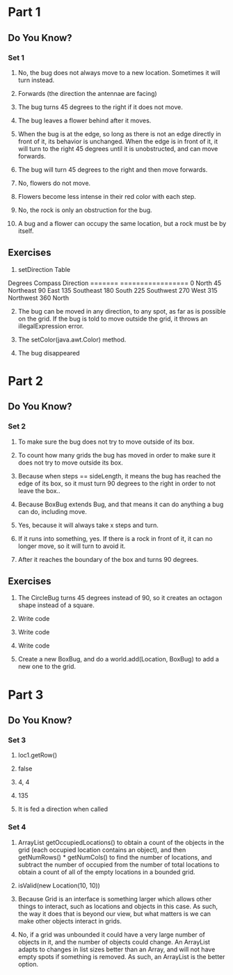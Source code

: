# Part 1

## Do You Know?

### Set 1

1. No, the bug does not always move to a new location. Sometimes it will turn instead.

2. Forwards (the direction the antennae are facing)

3. The bug turns 45 degrees to the right if it does not move.

4. The bug leaves a flower behind after it moves.

5. When the bug is at the edge, so long as there is not an edge directly in front of it, its behavior is unchanged. When the edge is in front of it, it will turn to the right 45 degrees until it is unobstructed, and can move forwards.

6. The bug will turn 45 degrees to the right and then move forwards.
7. No, flowers do not move.

8. Flowers become less intense in their red color with each step.

9. No, the rock is only an obstruction for the bug.

10. A bug and a flower can occupy the same location, but a rock must be by itself.

## Exercises

1. setDirection Table

Degrees 	Compass Direction
=======     =================
0 			North
45 			Northeast
90			East
135			Southeast
180			South
225 		Southwest
270 		West
315			Northwest
360 		North

2. The bug can be moved in any direction, to any spot, as far as is possible on the grid. If the bug is told to move outside the grid, it throws an illegalExpression error.

3. The setColor(java.awt.Color) method.

4. The bug disappeared


# Part 2

## Do You Know?

### Set 2

1. To make sure the bug does not try to move outside of its box.

2. To count how many grids the bug has moved in order to make sure it does not try to move outside its box.

3. Because when steps == sideLength, it means the bug has reached the edge of its box, so it must turn 90 degrees to the right in order to not leave the box..

4. Because BoxBug extends Bug, and that means it can do anything a bug can do, including move.

5. Yes, because it will always take x steps and turn.

6. If it runs into something, yes. If there is a rock in front of it, it can no longer move, so it will turn to avoid it.

7. After it reaches the boundary of the box and turns 90 degrees.

## Exercises

1. The CircleBug turns 45 degrees instead of 90, so it creates an octagon shape instead of a square.

2. Write code

3. Write code

4. Write code

5. Create a new BoxBug, and do a world.add(Location, BoxBug) to add a new one to the grid.


# Part 3

## Do You Know?

### Set 3

1. loc1.getRow()

2. false

3. 4, 4

4. 135

5. It is fed a direction when called

### Set 4

1. ArrayList<Location> getOccupiedLocations() to obtain a count of the objects in the grid (each occupied location contains an object), and then getNumRows() * getNumCols() to find the number of locations, and subtract the number of occupied from the number of total locations to obtain a count of all of the empty locations in a bounded grid.

2. isValid(new Location(10, 10))

3. Because Grid is an interface is something larger which allows other things to interact, such as locations and objects in this case. As such, the way it does that is beyond our view, but what matters is we can make other objects interact in grids.

4. No, if a grid was unbounded it could have a very large number of objects in it, and the number of objects could change. An ArrayList adapts to changes in list sizes better than an Array, and will not have empty spots if something is removed. As such, an ArrayList is the better option.